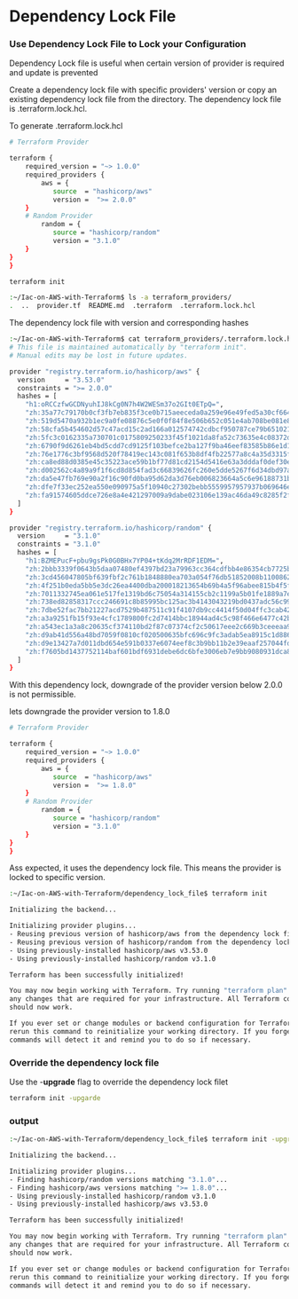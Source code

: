 # Dependency Lock File

### Use Dependency Lock File to Lock your Configuration

Dependency Lock file is useful when certain version of provider is required and update is prevented

Create a dependency lock file with specific providers' version or copy an existing dependency lock file from the directory. The dependency lock file is .terraform.lock.hcl.

To generate .terraform.lock.hcl

```bash
# Terraform Provider

terraform {
    required_version = "~> 1.0.0"
    required_providers {
        aws = {
           source  = "hashicorp/aws"
           version =  ">= 2.0.0"
    }
    # Random Provider
        random = {
           source = "hashicorp/random"
           version = "3.1.0"
    }
}
}
```

```bash
terraform init
```

```bash
:~/Iac-on-AWS-with-Terraform$ ls -a terraform_providers/
.  ..  provider.tf  README.md  .terraform  .terraform.lock.hcl
```

The dependency lock file with version and corresponding hashes 

```bash
:~/Iac-on-AWS-with-Terraform$ cat terraform_providers/.terraform.lock.hcl 
# This file is maintained automatically by "terraform init".
# Manual edits may be lost in future updates.

provider "registry.terraform.io/hashicorp/aws" {
  version     = "3.53.0"
  constraints = ">= 2.0.0"
  hashes = [
    "h1:oRCCzfwGCDNyuhIJ8kCg0N7h4W2WESm37o2GIt0ETpQ=",
    "zh:35a77c79170b0cf3fb7eb835f3ce0b715aeeceda0a259e96e49fed5a30cf6646",
    "zh:519d5470a932b1ec9a0fe08876c5e0f0f84f8e506b652c051e4ab708be081e89",
    "zh:58cfa5b454602d57c47acd15c2ad166a012574742cdbcf950787ce79b6510218",
    "zh:5fc3c0162335a730701c0175809250233f45f1021da8fa52c73635e4c08372d8",
    "zh:6790f9d6261eb4bd5cdd7cd9125f103befce2ba127f9ba46eef83585b86e1d11",
    "zh:76e1776c3bf9568d520f78419ec143c081f653b8df4fb22577a8c4a35d3315f9",
    "zh:ca8ed88d0385e45c35223ace59b1bf77d81cd2154d5416e63a3dddaf0def30e6",
    "zh:d002562c4a89a9f1f6cd8d854fad3c66839626fc260e5dde5267f6d34dbd97a4",
    "zh:da5e47fb769e90a2f16c90fd0ba95d62da3d76eb006823664a5c6e96188731b0",
    "zh:dfe7f33ec252ea550e090975a5f10940c27302bebb5559957957937b069646ea",
    "zh:fa91574605ddce726e8a4e421297009a9dabe023106e139ac46da49c8285f2fe",
  ]
}

provider "registry.terraform.io/hashicorp/random" {
  version     = "3.1.0"
  constraints = "3.1.0"
  hashes = [
    "h1:BZMEPucF+pbu9gsPk0G0BHx7YP04+tKdq2MrRDF1EDM=",
    "zh:2bbb3339f0643b5daa07480ef4397bd23a79963cc364cdfbb4e86354cb7725bc",
    "zh:3cd456047805bf639fbf2c761b1848880ea703a054f76db51852008b11008626",
    "zh:4f251b0eda5bb5e3dc26ea4400dba200018213654b69b4a5f96abee815b4f5ff",
    "zh:7011332745ea061e517fe1319bd6c75054a314155cb2c1199a5b01fe1889a7e2",
    "zh:738ed82858317ccc246691c8b85995bc125ac3b4143043219bd0437adc56c992",
    "zh:7dbe52fac7bb21227acd7529b487511c91f4107db9cc4414f50d04ffc3cab427",
    "zh:a3a9251fb15f93e4cfc1789800fc2d7414bbc18944ad4c5c98f466e6477c42bc",
    "zh:a543ec1a3a8c20635cf374110bd2f87c07374cf2c50617eee2c669b3ceeeaa9f",
    "zh:d9ab41d556a48bd7059f0810cf020500635bfc696c9fc3adab5ea8915c1d886b",
    "zh:d9e13427a7d011dbd654e591b0337e6074eef8c3b9bb11b2e39eaaf257044fd7",
    "zh:f7605bd1437752114baf601bdf6931debe6dc6bfe3006eb7e9bb9080931dca8a",
  ]
}
```

With this dependency lock, downgrade of the provider version below 2.0.0 is not permissible. 

lets downgrade the provider version to 1.8.0

```bash
# Terraform Provider

terraform {
    required_version = "~> 1.0.0"
    required_providers {
        aws = {
           source  = "hashicorp/aws"
           version =  ">= 1.8.0"
    }
    # Random Provider
        random = {
           source = "hashicorp/random"
           version = "3.1.0"
    }
}
}
```

Ass expected, it uses the dependency lock file. This means the provider is locked to specific version.

```bash
:~/Iac-on-AWS-with-Terraform/dependency_lock_file$ terraform init

Initializing the backend...

Initializing provider plugins...
- Reusing previous version of hashicorp/aws from the dependency lock file
- Reusing previous version of hashicorp/random from the dependency lock file
- Using previously-installed hashicorp/aws v3.53.0
- Using previously-installed hashicorp/random v3.1.0

Terraform has been successfully initialized!

You may now begin working with Terraform. Try running "terraform plan" to see
any changes that are required for your infrastructure. All Terraform commands
should now work.

If you ever set or change modules or backend configuration for Terraform,
rerun this command to reinitialize your working directory. If you forget, other
commands will detect it and remind you to do so if necessary.
```

### Override the dependency lock file

Use the -**upgrade** flag to override the dependency lock filet

```bash
terraform init -upgarde
```

### output

```bash
:~/Iac-on-AWS-with-Terraform/dependency_lock_file$ terraform init -upgrade

Initializing the backend...

Initializing provider plugins...
- Finding hashicorp/random versions matching "3.1.0"...
- Finding hashicorp/aws versions matching ">= 1.8.0"...
- Using previously-installed hashicorp/random v3.1.0
- Using previously-installed hashicorp/aws v3.53.0

Terraform has been successfully initialized!

You may now begin working with Terraform. Try running "terraform plan" to see
any changes that are required for your infrastructure. All Terraform commands
should now work.

If you ever set or change modules or backend configuration for Terraform,
rerun this command to reinitialize your working directory. If you forget, other
commands will detect it and remind you to do so if necessary.
```